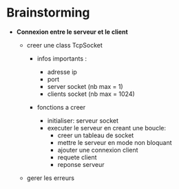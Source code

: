 # Brainstorming

* **Connexion entre le serveur et le client**
    * creer une class TcpSocket

        * infos importants : 
            * adresse ip
            * port
            * server socket (nb max = 1)
            * clients socket (nb max = 1024)
        
        * fonctions a creer
            * initialiser: serveur socket 
            * executer le serveur en creant une boucle:
                * creer un tableau de socket 
                * mettre le serveur en mode non bloquant
                * ajouter une connexion client
                * requete client
                * reponse serveur
    
    * gerer les erreurs